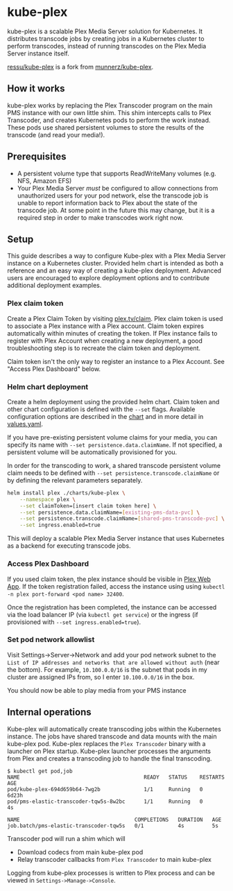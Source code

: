 # kube-plex

kube-plex is a scalable Plex Media Server solution for Kubernetes. It
distributes transcode jobs by creating jobs in a Kubernetes cluster to perform
transcodes, instead of running transcodes on the Plex Media Server instance
itself.

[ressu/kube-plex](https://github.com/ressu/kube-plex) is a fork from
[munnerz/kube-plex](https://github.com/munnerz/kube-plex).

## How it works

kube-plex works by replacing the Plex Transcoder program on the main PMS
instance with our own little shim. This shim intercepts calls to Plex
Transcoder, and creates Kubernetes pods to perform the work instead. These
pods use shared persistent volumes to store the results of the transcode (and
read your media!).

## Prerequisites

* A persistent volume type that supports ReadWriteMany volumes (e.g. NFS,
Amazon EFS)
* Your Plex Media Server *must* be configured to allow connections from
unauthorized users for your pod network, else the transcode job is unable to
report information back to Plex about the state of the transcode job. At some
point in the future this may change, but it is a required step in order to make
transcodes work right now.

## Setup

This guide describes a way to configure Kube-plex with a Plex Media Server instance on a
Kubernetes cluster. Provided helm chart is intended as both a reference and an
easy way of creating a kube-plex deployment. Advanced users are encouraged to
explore deployment options and to contribute additional deployment examples.

### Plex claim token

Create a Plex Claim Token by visiting [plex.tv/claim](https://plex.tv/claim). 
Plex claim token is used to associate a Plex instance with a Plex account. Claim
token expires automatically within minutes of creating the token. If Plex
instance fails to register with Plex Account when creating a new deployment, a
good troubleshooting step is to recreate the claim token and deployment.

Claim token isn't the only way to register an instance to a Plex Account. See
"Access Plex Dashboard" below.

### Helm chart deployment

Create a helm deployment using the provided helm chart. Claim token and other
chart configuration is defined with the `--set` flags. Available configuration
options are described in the [chart](charts/kube-plex/README.md) and in more
detail in [values.yaml](charts/kube-plex/values.yaml).

If you have pre-existing persistent volume claims for your
media, you can specify its name with `--set persistence.data.claimName`. If not
specified, a persistent volume will be automatically provisioned for you.

In order for the transcoding to work, a shared transcode persistent volume claim
needs to be defined with `--set persistence.transcode.claimName` or by defining
the relevant parameters separately.

```bash
helm install plex ./charts/kube-plex \
    --namespace plex \
    --set claimToken=[insert claim token here] \
    --set persistence.data.claimName=[existing-pms-data-pvc] \
    --set persistence.transcode.claimName=[shared-pms-transcode-pvc] \
    --set ingress.enabled=true
```

This will deploy a scalable Plex Media Server instance that uses Kubernetes as
a backend for executing transcode jobs.

### Access Plex Dashboard

If you used claim token, the plex instance should be visible in [Plex Web
App](https://app.plex.tv). If the token registration failed, access the instance
using using `kubectl -n plex port-forward <pod name> 32400`.

Once the registration has been completed, the instance can be accessed via the
load balancer IP (via `kubectl get service`) or the ingress (if provisioned with
`--set ingress.enabled=true`).

### Set pod network allowlist

Visit Settings->Server->Network and add your pod network subnet to the
`List of IP addresses and networks that are allowed without auth` (near the
bottom). For example, `10.100.0.0/16` is the subnet that pods in my cluster are
assigned IPs from, so I enter `10.100.0.0/16` in the box.

You should now be able to play media from your PMS instance

## Internal operations

Kube-plex will automatically create transcoding jobs within the Kubernetes
instance. The jobs have shared transcode and data mounts with the main kube-plex
pod. Kube-plex replaces the `Plex Transcoder` binary with a launcher on Plex
startup. Kube-plex launcher processes the arguments from Plex and creates a
transcoding job to handle the final transcoding.

```
$ kubectl get pod,job
NAME                                        READY   STATUS    RESTARTS   AGE
pod/kube-plex-694d659b64-7wg2b              1/1     Running   0          6d23h
pod/pms-elastic-transcoder-tqw5s-8w2bc      1/1     Running   0          4s

NAME                                     COMPLETIONS   DURATION   AGE
job.batch/pms-elastic-transcoder-tqw5s   0/1           4s         5s
```

Transcoder pod will run a shim which will
* Download codecs from main kube-plex pod
* Relay transcoder callbacks from `Plex Transcoder` to main kube-plex

Logging from kube-plex processes is written to Plex process and can be viewed in `Settings->Manage->Console`.